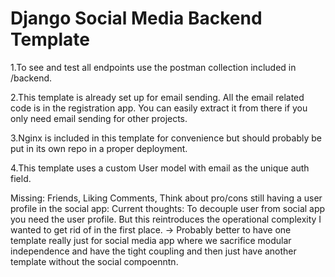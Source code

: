 # Django Social Media Backend Template
1.To see and test all endpoints use the postman collection included in /backend.

2.This template is already set up for email sending. All the email related code is in the registration app.
You can easily extract it from there if you only need email sending for other projects.

3.Nginx is included in this template for convenience  but should probably be put in its own repo in a proper deployment.

4.This template uses a custom User model with email as the unique auth field.

Missing:
Friends,
Liking Comments,
Think about pro/cons still having a user profile in the social app:
Current thoughts:
To decouple user from social app you need the user profile.
But this reintroduces the operational complexity I wanted to get rid of in the first place.
-> Probably better to have one template really just for social media app where we sacrifice modular 
independence and have the tight coupling and then just have another template without the social compoenntn.
